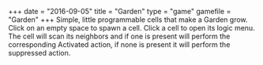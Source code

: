 +++
date = "2016-09-05"
title = "Garden"
type = "game"
gamefile = "Garden"
+++
Simple, little programmable cells that make a Garden grow. Click on an empty space to spawn a cell. Click a cell to open its logic menu. The cell will scan its neighbors and if one is present will perform the corresponding Activated action, if none is present it will perform the suppressed action.